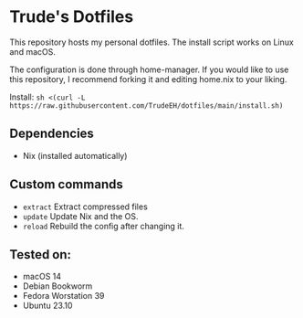 # Trude's Dotfiles

This repository hosts my personal dotfiles.
The install script works on Linux and macOS.

The configuration is done through home-manager.
If you would like to use this repository, I recommend forking it and editing home.nix to your liking.

Install: `sh <(curl -L https://raw.githubusercontent.com/TrudeEH/dotfiles/main/install.sh)`

## Dependencies
-   Nix (installed automatically)

## Custom commands
-   `extract` Extract compressed files
-   `update` Update Nix and the OS.
-   `reload` Rebuild the config after changing it.

## Tested on:
- macOS 14
- Debian Bookworm
- Fedora Worstation 39
- Ubuntu 23.10
